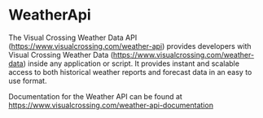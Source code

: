 # WeatherApi

The Visual Crossing Weather Data API (https://www.visualcrossing.com/weather-api) provides developers with Visual Crossing Weather Data (https://www.visualcrossing.com/weather-data) inside any application or script. It provides instant and scalable access to both historical weather reports and forecast data in an easy to use format.

Documentation for the Weather API can be found at https://www.visualcrossing.com/weather-api-documentation
